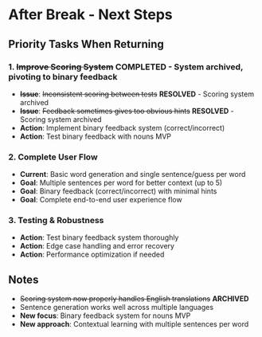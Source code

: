 # After Break - Next Steps

## Priority Tasks When Returning

### 1. ~~Improve Scoring System~~ **COMPLETED** - System archived, pivoting to binary feedback
- **~~Issue~~**: ~~Inconsistent scoring between tests~~ **RESOLVED** - Scoring system archived
- **~~Issue~~**: ~~Feedback sometimes gives too obvious hints~~ **RESOLVED** - Scoring system archived
- **Action**: Implement binary feedback system (correct/incorrect)
- **Action**: Test binary feedback with nouns MVP

### 2. Complete User Flow
- **Current**: Basic word generation and single sentence/guess per word
- **Goal**: Multiple sentences per word for better context (up to 5)
- **Goal**: Binary feedback (correct/incorrect) with minimal hints
- **Goal**: Complete end-to-end user experience flow

### 3. Testing & Robustness
- **Action**: Test binary feedback system thoroughly
- **Action**: Edge case handling and error recovery
- **Action**: Performance optimization if needed

## Notes
- ~~Scoring system now properly handles English translations~~ **ARCHIVED**
- Sentence generation works well across multiple languages
- **New focus**: Binary feedback system for nouns MVP
- **New approach**: Contextual learning with multiple sentences per word